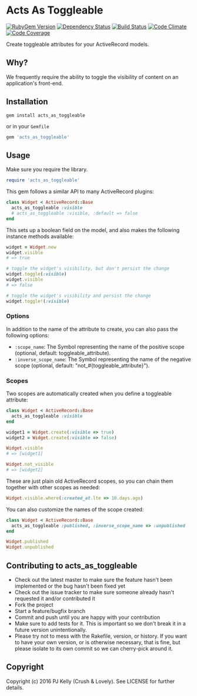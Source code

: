 # Acts As Toggleable

[![RubyGem Version](http://img.shields.io/gem/v/acts_as_toggleable.svg?style=flat)](https://rubygems.org/gems/acts_as_toggleable)
[![Dependency Status](http://img.shields.io/gemnasium/crushlovely/acts_as_toggleable.svg?style=flat)](https://gemnasium.com/crushlovely/acts_as_toggleable)
[![Build Status](http://img.shields.io/travis/crushlovely/acts_as_toggleable.svg?style=flat)](https://travis-ci.org/crushlovely/acts_as_toggleable)
[![Code Climate](http://img.shields.io/codeclimate/github/crushlovely/acts_as_toggleable.svg?style=flat)](https://codeclimate.com/github/crushlovely/acts_as_toggleable)
[![Code Coverage](http://img.shields.io/codeclimate/coverage/github/crushlovely/acts_as_toggleable.svg?style=flat)](https://codeclimate.com/github/crushlovely/acts_as_toggleable)

Create toggleable attributes for your ActiveRecord models.

## Why?

We frequently require the ability to toggle the visibility of content on an application's front-end.

## Installation

`gem install acts_as_toggleable`

or in your `Gemfile`

``` ruby
gem 'acts_as_toggleable'
```

## Usage

Make sure you require the library.

``` ruby
require 'acts_as_toggleable'
```

This gem follows a similar API to many ActiveRecord plugins:

``` ruby
class Widget < ActiveRecord::Base
  acts_as_toggleable :visible
  # acts_as_toggleable :visible, :default => false
end
```

This sets up a boolean field on the model, and also makes the following instance methods available:

``` ruby
widget = Widget.new
widget.visible
# => true

# toggle the widget's visibility, but don't persist the change
widget.toggle(:visible)
widget.visible
# => false

# toggle the widget's visibility and persist the change
widget.toggle!(:visible)
```

### Options

In addition to the name of the attribute to create, you can also pass the following options:

* `:scope_name`: The Symbol representing the name of the positive scope (optional, default: toggleable_attribute).
* `:inverse_scope_name`: The Symbol representing the name of the negative scope (optional, default: "not_#{toggleable_attribute}").

### Scopes

Two scopes are automatically created when you define a toggleable attribute:

``` ruby
class Widget < ActiveRecord::Base
  acts_as_toggleable :visible
end

widget1 = Widget.create(:visible => true)
widget2 = Widget.create(:visible => false)

Widget.visible
# => [widget1]

Widget.not_visible
# => [widget2]
```

These are just plain old ActiveRecord scopes, so you can chain them together with other scopes as needed:

``` ruby
Widget.visible.where(:created_at.lte => 10.days.ago)
```

You can also customize the names of the scope created:

``` ruby
class Widget < ActiveRecord::Base
  acts_as_toggleable :published, :inverse_scope_name => :unpublished
end

Widget.published
Widget.unpublished
```

## Contributing to acts_as_toggleable

* Check out the latest master to make sure the feature hasn't been implemented or the bug hasn't been fixed yet
* Check out the issue tracker to make sure someone already hasn't requested it and/or contributed it
* Fork the project
* Start a feature/bugfix branch
* Commit and push until you are happy with your contribution
* Make sure to add tests for it. This is important so we don't break it in a future version unintentionally.
* Please try not to mess with the Rakefile, version, or history. If you want to have your own version, or is otherwise necessary, that is fine, but please isolate to its own commit so we can cherry-pick around it.

## Copyright

Copyright (c) 2016 PJ Kelly (Crush & Lovely). See LICENSE for further details.
